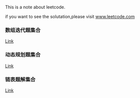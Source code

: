 This is a note about leetcode.

if you want to see the solutation,please visit www.leetcode.com

### 数组迭代题集合
[Link](https://github.com/lsill/leetcode/blob/main/arr_demo/readme.md)

### 动态规划题集合
[Link](https://github.com/lsill/leetcode/blob/main/dp_demo/readme.md)

### 链表题解集合
[Link](https://github.com/lsill/leetcode/blob/main/list_demo/readme.md)